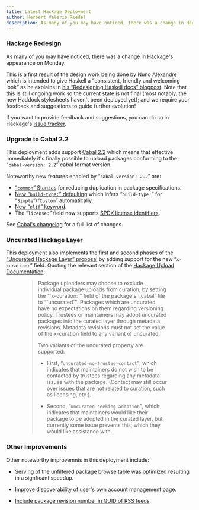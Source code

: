```yaml
---
title: Latest Hackage Deployment
author: Herbert Valerio Riedel
description: As many of you may have noticed, there was a change in Hackage's appearance on Monday...
---
```


### Hackage Redesign

As many of you may have noticed, there was a change in [Hackage](https://hackage.haskell.org)'s appearance on Monday.

This is a first result of the design work being done by Nuno Alexandre
which is intended to give Haskell a <q>consistent, friendly and
welcoming look</q> as he explains in [his <q>Redesigning Haskell docs</q>
blogpost](https://nunoalexandre.com/2018/02/04/redesigning-haskell-docs). Note
that this is still ongoing work so the current state is not final
(most notably, the new Haddock stylesheets haven't been deployed yet);
and we require your feedback and suggestions to guide further
evolution!

If you want to provide feedback and suggestions, you can do so in
Hackage's [issue tracker](https://github.com/haskell/hackage-server/issues).

### Upgrade to Cabal 2.2

This deployment adds support
[Cabal 2.2](http://hackage.haskell.org/package/Cabal-2.2.0.0) which means
that effective immediately it's finally possible to upload packages
conforming to the <q>`cabal-version: 2.2`</q> cabal format version.

Noteworthy new features enabled by <q>`cabal-version: 2.2`</q> are:

 - [<q>`common`</q> Stanzas](http://cabal.readthedocs.io/en/latest/developing-packages.html?highlight=elif#common-stanzas) for reducing duplication in package specifications.
 - [New <q>`build-type:`</q> defaulting](http://cabal.readthedocs.io/en/latest/developing-packages.html?highlight=elif#pkg-field-build-type) which infers <q>`build-type:`</q> for <q>`Simple`</q>/<q>`Custom`</q> automatically.
 - [New <q>`elif`</q> keyword](http://cabal.readthedocs.io/en/latest/developing-packages.html?highlight=elif#conditional-blocks).
 - The <q>`license:`</q> field now supports [SPDX license identifiers](https://spdx.org/licenses/).
 
See [Cabal's changelog](http://hackage.haskell.org/package/Cabal-2.2.0.0/changelog) for a full list of changes.

### Uncurated Hackage Layer

This deployment also implements the first and second phases of the [<q>Uncurated Hackage Layer</q> proposal](https://github.com/gbaz/ecosystem-proposals/blob/gbaz-uncurated/proposals/0000-uncurated-layer.rst) by adding support for the new <q>`x-curation:`</q> field.
Quoting the relevant section of the [Hackage Upload Documentation](http://hackage.haskell.org/upload#versioning_and_curation):

<blockquote style="margin-left: 5em; margin-right: 5em" cite="http://hackage.haskell.org/upload#versioning_and_curation">
Package uploaders may choose to exclude individual package uploads
from curation, by setting the <q>`x-curation:`</q> field of the package's
`.cabal` file to <q>`uncurated`</q>. Packages which are uncurated have no
expectations on them regarding versioning policy. Trustees or
maintainers may adopt uncurated packages into the curated layer
through metadata revisions. Metadata revisions must not set the
value of the x-curation field to any variant of uncurated.
 
Two variants of the uncurated property are supported:
 
- First, <q>`uncurated-no-trustee-contact`</q>, which indicates that
  maintainers do not wish to be contacted by trustees regarding any
  metadata issues with the package. (Contact may still occur over
  issues that are not related to curation, such as licensing, etc.).
 
- Second, <q>`uncurated-seeking-adoption`</q>, which indicates that
  maintainers would like their package to be adopted in the curated
  layer, but currently some issue prevents this, which they would
  like assistance with.
</blockquote>

### Other Improvements

Other noteworthy improvemnts in this deployment include:

 - Serving of the [unfiltered package browse table](https://hackage.haskell.org/packages/browse) was [optimized](https://github.com/haskell/hackage-server/pull/699) resulting in a signficant speedup.

 - [Improve discoverability of user's own account management page](https://github.com/haskell/hackage-server/pull/689).

 - [Include package revision number in GUID of RSS feeds](https://github.com/haskell/hackage-server/issues/683).
